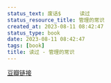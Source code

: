 ```yaml
---
status_text: 废话$      读过
status_resource_title: 管理的常识
created_at: 2023-08-11 08:42:47
status_type: book
date: 2023-08-11 08:42:47
tags: [book]
title: 读过 - 管理的常识
---
```

[豆瓣链接](https://book.douban.com/subject/4200664/)
